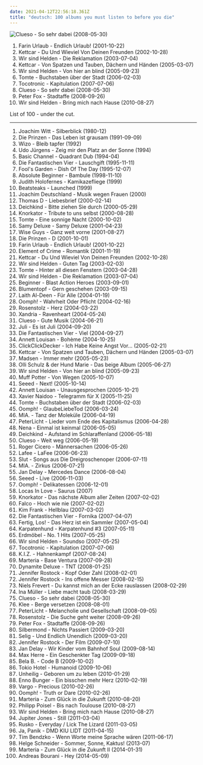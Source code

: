 ```yaml
---
date: 2021-04-12T22:56:18.361Z
title: "deutsch: 100 albums you must listen to before you die"
---
```

![Clueso - So sehr dabei (2008-05-30)](http://coverartarchive.org/release/8a5f9fff-7e95-46e5-912c-4805719b9733/6800701218-500.jpg "Clueso - So sehr dabei (2008-05-30)")
<ol class="albums">
<li data-cover="http://coverartarchive.org/release/81032d7f-3915-4016-b1f5-606926329bb0/3323486482-500.jpg" data-tags="deutsch, german, punk" role="button">Farin Urlaub - Endlich Urlaub! (2001-10-22)</li>
<li data-cover="http://coverartarchive.org/release/9487dab6-a5df-4fce-b37e-b5d811eebafd/3366701687-500.jpg" data-tags="deutsch" role="button">Kettcar - Du Und Wieviel Von Deinen Freunden (2002-10-28)</li>
<li data-cover="http://coverartarchive.org/release/014ed961-6515-371e-80c9-e4ce89e08c0e/4819589657-500.jpg" data-tags="german" role="button">Wir sind Helden - Die Reklamation (2003-07-04)</li>
<li data-cover="http://coverartarchive.org/release/4ef75fd8-9b02-4bfc-bacd-002846dc6f63/5555494044-500.jpg" data-tags="deutsch" role="button">Kettcar - Von Spatzen und Tauben, Dächern und Händen (2005-03-07)</li>
<li data-cover="https://img.discogs.com/rLFbd4wzHfqWV4t0KBl6bD56rUQ=/fit-in/600x523/filters:strip_icc():format(jpeg):mode_rgb():quality(90)/discogs-images/R-927793-1242079929.jpeg.jpg" data-tags="german, pop" role="button">Wir sind Helden - Von hier an blind (2005-09-23)</li>
<li data-cover="http://coverartarchive.org/release/55ed3bfc-d023-45b7-9905-c4a3ff6e2e2a/3376905685-500.jpg" data-tags="german, deutsch, hamburger schule" role="button">Tomte - Buchstaben über der Stadt (2006-02-03)</li>
<li data-cover="http://coverartarchive.org/release/d17bfe8d-b962-4fa5-bf71-efbe76a201ce/4817979360-500.jpg" data-tags="indie, deutsch, german, hamburger schule" role="button">Tocotronic - Kapitulation (2007-07-06)</li>
<li data-cover="http://coverartarchive.org/release/8a5f9fff-7e95-46e5-912c-4805719b9733/6800701218-500.jpg" data-tags="deutsch" role="button">Clueso - So sehr dabei (2008-05-30)</li>
<li data-cover="http://coverartarchive.org/release/d57ff9e6-3ece-429b-bf5f-75d505f7cfe1/15248740702-500.jpg" data-tags="dancehall, german" role="button">Peter Fox - Stadtaffe (2008-09-26)</li>
<li data-cover="https://img.discogs.com/7EklQeehX3bIpVPJ_e4dGQ_j1IA=/fit-in/500x500/filters:strip_icc():format(jpeg):mode_rgb():quality(90)/discogs-images/R-2416921-1282913483.jpeg.jpg" data-tags="pop, german, 00s, rockstars, tanzen, rockmusik, sandisfinis, muke, wsh bring mich nachhause, micha maat, der moment" role="button">Wir sind Helden - Bring mich nach Hause (2010-08-27)</li>
</ol>
List of 100 - under the cut.
<!-- more -->

_________________

<ol class="albums">
<li data-cover="http://coverartarchive.org/release/c4ee2b28-f2cb-35e6-a6ee-cc62650fe003/17050794059-500.jpg" data-tags="deutsch" role="button">
Joachim Witt - Silberblick (1980-12)
</li>
<li data-cover="http://coverartarchive.org/release/c5d00d3b-365d-40c5-af3a-be0b880ee3e0/18976605918-500.jpg" data-tags="deutsch" role="button">
Die Prinzen - Das Leben ist grausam (1991-09-09)
</li>
<li data-cover="http://coverartarchive.org/release/02fd70f6-811c-4eaa-af30-9ac13f9657e6/18246320838-500.jpg" data-tags="germany, deutsch, punk rock, german, deutschland, male fronted" role="button">
Wizo - Bleib tapfer (1992)
</li>
<li data-cover="http://coverartarchive.org/release/25c6719a-fdb9-4131-829b-f28ea0a79e34/11541099620-500.jpg" data-tags="schlager, deutsch, german, austrian" role="button">
Udo Jürgens - Zeig mir den Platz an der Sonne (1994)
</li>
<li data-cover="http://coverartarchive.org/release/972479e0-2240-3373-bdf8-5e19721d2b45/10341799280-500.jpg" data-tags="techno, dub techno" role="button">
Basic Channel - Quadrant Dub (1994-04)
</li>
<li data-cover="http://coverartarchive.org/release/65d6ad44-109b-4c33-a9d2-2fd6e86b7223/2139954499-500.jpg" data-tags="german, hip hop" role="button">
Die Fantastischen Vier - Lauschgift (1995-11-11)
</li>
<li data-cover="http://coverartarchive.org/release/dcfe8092-607d-43dd-88e5-4d4429f049c9/2107276861-500.jpg" data-tags="90s, pop, german, rock" role="button">
Fool's Garden - Dish Of The Day (1995-12-07)
</li>
<li data-cover="http://coverartarchive.org/release/8377002d-790b-41f4-a152-d2f6ba6ea736/3349699606-500.jpg" data-tags="german hip hop, german hip-hop" role="button">
Absolute Beginner - Bambule (1998-11-10)
</li>
<li data-cover="https://img.discogs.com/yWrnM08PUCjy9mDV-Ss7a0VE_CE=/fit-in/443x442/filters:strip_icc():format(jpeg):mode_rgb():quality(90)/discogs-images/R-2487751-1286738640.jpeg.jpg" data-tags="deutsch" role="button">
Judith Holofernes - Kamikazefliege (1999)
</li>
<li data-cover="http://coverartarchive.org/release/4fc7a00c-50db-321d-ae66-254ec29ed28e/5078193625-500.jpg" data-tags="punk rock" role="button">
Beatsteaks - Launched (1999)
</li>
<li data-cover="https://img.discogs.com/8d8f8f69c0b35de09d8b8b063a3d2cd54dd9e234/images/spacer.gif" data-tags="deutsch" role="button">
Joachim Deutschland - Musik wegen Frauen (2000)
</li>
<li data-cover="https://img.discogs.com/nQiSKzvhcSxAOpxx89dnrHe34_4=/fit-in/579x453/filters:strip_icc():format(jpeg):mode_rgb():quality(90)/discogs-images/R-131771-1401272047-4328.jpeg.jpg" data-tags="hip hop" role="button">
Thomas D - Liebesbrief (2000-02-14)
</li>
<li data-cover="http://coverartarchive.org/release/517fbdd4-250a-4002-8a70-a97e9e1b2290/6194967817-500.jpg" data-tags="german hip hop" role="button">
Deichkind - Bitte ziehen Sie durch (2000-05-29)
</li>
<li data-cover="https://img.discogs.com/WlY6RcBtAclXLRjwmdBWwT4TrYg=/fit-in/600x600/filters:strip_icc():format(jpeg):mode_rgb():quality(90)/discogs-images/R-1025013-1213235451.jpeg.jpg" data-tags="metal, rock, comedy, industrial metal, fun metal, knorkator" role="button">
Knorkator - Tribute to uns selbst (2000-08-28)
</li>
<li data-cover="https://img.discogs.com/Ip1RBWlxkNLy7aaLkwaqz0TGyFM=/fit-in/600x604/filters:strip_icc():format(jpeg):mode_rgb():quality(90)/discogs-images/R-480856-1603124149-3212.jpeg.jpg" data-tags="hamburger schule" role="button">
Tomte - Eine sonnige Nacht (2000-10-02)
</li>
<li data-cover="https://img.discogs.com/Z3uHmw4TYJHDabV1jJBBstOhvK4=/fit-in/600x595/filters:strip_icc():format(jpeg):mode_rgb():quality(90)/discogs-images/R-362701-1389771905-9340.jpeg.jpg" data-tags="hip-hop, german, german hip hop" role="button">
Samy Deluxe - Samy Deluxe (2001-04-23)
</li>
<li data-cover="http://coverartarchive.org/release/2748414e-5f9d-470b-b748-9f98e6f51581/22141635600-500.jpg" data-tags="deutsch, comedy, german, a capella" role="button">
Wise Guys - Ganz weit vorne (2001-08-27)
</li>
<li data-cover="http://coverartarchive.org/release/55fa23fd-01ab-4b5f-8e78-38d67bf8bdf6/15886684272-500.jpg" data-tags="deutsch, german" role="button">
Die Prinzen - D (2001-10-01)
</li>
<li data-cover="http://coverartarchive.org/release/81032d7f-3915-4016-b1f5-606926329bb0/3323486482-500.jpg" data-tags="deutsch, german, punk" role="button">
Farin Urlaub - Endlich Urlaub! (2001-10-22)
</li>
<li data-cover="http://coverartarchive.org/release/035f1c38-97cc-47c3-b593-1e714f115861/13141931648-500.jpg" data-tags="deutsch, german, element of crime" role="button">
Element of Crime - Romantik (2001-11-19)
</li>
<li data-cover="http://coverartarchive.org/release/9487dab6-a5df-4fce-b37e-b5d811eebafd/3366701687-500.jpg" data-tags="deutsch" role="button">
Kettcar - Du Und Wieviel Von Deinen Freunden (2002-10-28)
</li>
<li data-cover="https://img.discogs.com/zdW1fcapWDoSQnNXlLxmjfRwTaA=/fit-in/597x600/filters:strip_icc():format(jpeg):mode_rgb():quality(90)/discogs-images/R-982914-1180783748.jpeg.jpg" data-tags="german" role="button">
Wir sind Helden - Guten Tag (2003-02-03)
</li>
<li data-cover="http://coverartarchive.org/release/72fda400-f27e-4f2e-845a-3e588b512402/28447118671-500.jpg" data-tags="hamburger schule" role="button">
Tomte - Hinter all diesen Fenstern (2003-04-28)
</li>
<li data-cover="http://coverartarchive.org/release/014ed961-6515-371e-80c9-e4ce89e08c0e/4819589657-500.jpg" data-tags="german" role="button">
Wir sind Helden - Die Reklamation (2003-07-04)
</li>
<li data-cover="http://coverartarchive.org/release/d509ac03-18cf-45b8-94ab-ab8617fb9f99/3349734538-500.jpg" data-tags="german hiphop, hip-hop, hip hop, german" role="button">
Beginner - Blast Action Heroes (2003-09-01)
</li>
<li data-cover="http://coverartarchive.org/release/70b5b5b6-f232-4275-a4c0-14ea922171de/4714012289-500.jpg" data-tags="german hip hop" role="button">
Blumentopf - Gern geschehen (2003-09-15)
</li>
<li data-cover="http://coverartarchive.org/release/f9e279c0-52b8-4913-961f-9e93d7f03f1b/11401963874-500.jpg" data-tags="pop, 80s, deutsch, german" role="button">
Laith Al-Deen - Für Alle (2004-01-19)
</li>
<li data-cover="https://img.discogs.com/Z8fZAd0RvvrRuyWLNR8nblD_efY=/fit-in/600x636/filters:strip_icc():format(jpeg):mode_rgb():quality(90)/discogs-images/R-13364776-1559511721-3658.jpeg.jpg" data-tags="industrial metal" role="button">
Oomph! - Wahrheit Oder Pflicht (2004-02-16)
</li>
<li data-cover="http://coverartarchive.org/release/26a2c975-e5ef-4a8c-b3de-15eccea73d56/21500980534-500.jpg" data-tags="deutsch, rosenstolz" role="button">
Rosenstolz - Herz (2004-03-22)
</li>
<li data-cover="https://img.discogs.com/6LUPajHGB58-8BLKNUJE31iNKWQ=/fit-in/500x500/filters:strip_icc():format(jpeg):mode_rgb():quality(90)/discogs-images/R-2973237-1309875480.jpeg.jpg" data-tags="gothic metal, symphonic metal" role="button">
Xandria - Ravenheart (2004-05-24)
</li>
<li data-cover="http://coverartarchive.org/release/8bd79bc0-1394-454a-982a-9199a3b8a085/4764909378-500.jpg" data-tags="chillout" role="button">
Clueso - Gute Musik (2004-06-21)
</li>
<li data-cover="http://coverartarchive.org/release/b32b3292-55db-4883-adaf-786171f381a1/10431090135-500.jpg" data-tags="german" role="button">
Juli - Es ist Juli (2004-09-20)
</li>
<li data-cover="http://coverartarchive.org/release/4491c9fe-763b-3925-9c2a-69b8dd7b64c7/3421500176-500.jpg" data-tags="hip hop, german, german hip hop" role="button">
Die Fantastischen Vier - Viel (2004-09-27)
</li>
<li data-cover="https://img.discogs.com/jz0cMkSUyRRsVV2szdP4oiG9y44=/fit-in/280x280/filters:strip_icc():format(jpeg):mode_rgb():quality(90)/discogs-images/R-8826647-1469599034-9160.jpeg.jpg" data-tags="chanson, pop" role="button">
Annett Louisan - Bohème (2004-10-25)
</li>
<li data-cover="http://coverartarchive.org/release/02947a26-1a4c-42ec-b7b3-85c553c985d9/3375668388-500.jpg" data-tags="deutsch, click, various clickclick" role="button">
ClickClickDecker - Ich Habe Keine Angst Vor... (2005-02-21)
</li>
<li data-cover="http://coverartarchive.org/release/4ef75fd8-9b02-4bfc-bacd-002846dc6f63/5555494044-500.jpg" data-tags="deutsch" role="button">
Kettcar - Von Spatzen und Tauben, Dächern und Händen (2005-03-07)
</li>
<li data-cover="https://img.discogs.com/0ukn5yhxMWjT7YQCIZaTB77bkXg=/fit-in/452x406/filters:strip_icc():format(jpeg):mode_rgb():quality(90)/discogs-images/R-3227637-1321355813.jpeg.jpg" data-tags="deutsch, german" role="button">
Madsen - Immer mehr (2005-05-23)
</li>
<li data-cover="https://via.placeholder.com/450" data-tags="indie pop, deutsch, grand hotel van cleef, colours, sophomore album, pinossa soittimen vieressa" role="button">
Olli Schulz & der Hund Marie - Das beige Album (2005-06-27)
</li>
<li data-cover="https://img.discogs.com/rLFbd4wzHfqWV4t0KBl6bD56rUQ=/fit-in/600x523/filters:strip_icc():format(jpeg):mode_rgb():quality(90)/discogs-images/R-927793-1242079929.jpeg.jpg" data-tags="german, pop" role="button">
Wir sind Helden - Von hier an blind (2005-09-23)
</li>
<li data-cover="http://coverartarchive.org/release/054e623b-57ce-42fb-bb62-f1c82dfedf1d/4801247210-500.jpg" data-tags="german" role="button">
Muff Potter - Von Wegen (2005-10-07)
</li>
<li data-cover="https://img.discogs.com/GUq_JB_l0I6gNuYQSQcD1jqJhAU=/fit-in/600x605/filters:strip_icc():format(jpeg):mode_rgb():quality(90)/discogs-images/R-1910644-1502355394-1079.jpeg.jpg" data-tags="reggae, dancehall" role="button">
Seeed - Next! (2005-10-14)
</li>
<li data-cover="http://coverartarchive.org/release/b24c7774-9345-4373-8155-4556d321e412/20586983149-500.jpg" data-tags="german" role="button">
Annett Louisan - Unausgesprochen (2005-10-21)
</li>
<li data-cover="https://img.discogs.com/sZbSvdposjfGuynavkvmDoasLY8=/fit-in/567x511/filters:strip_icc():format(jpeg):mode_rgb():quality(90)/discogs-images/R-6154288-1412527828-7889.jpeg.jpg" data-tags="soul, deutsch, xavier naidoo" role="button">
Xavier Naidoo - Telegramm für X (2005-11-25)
</li>
<li data-cover="http://coverartarchive.org/release/55ed3bfc-d023-45b7-9905-c4a3ff6e2e2a/3376905685-500.jpg" data-tags="german, deutsch, hamburger schule" role="button">
Tomte - Buchstaben über der Stadt (2006-02-03)
</li>
<li data-cover="http://coverartarchive.org/release/527a5356-b45f-4665-bbe0-b481ebfcdd49/15859334735-500.jpg" data-tags="industrial metal" role="button">
Oomph! - GlaubeLiebeTod (2006-03-24)
</li>
<li data-cover="https://img.discogs.com/mzKHMuQs9wMPFsFzFgy8r---19w=/fit-in/600x588/filters:strip_icc():format(jpeg):mode_rgb():quality(90)/discogs-images/R-112127-1227479517.jpeg.jpg" data-tags="pop, deutsch, mia" role="button">
MIA. - Tanz der Moleküle (2006-04-19)
</li>
<li data-cover="https://img.discogs.com/xZoIktyNs8bpBHGjmcbPJkx0r5o=/fit-in/600x600/filters:strip_icc():format(jpeg):mode_rgb():quality(90)/discogs-images/R-726919-1327261608.jpeg.jpg" data-tags="deutsch" role="button">
PeterLicht - Lieder vom Ende des Kapitalismus (2006-04-28)
</li>
<li data-cover="http://coverartarchive.org/release/d026ea57-326f-4e1d-bb03-0d938c11ee86/27531472964-500.jpg" data-tags="deutsch" role="button">
Nena - Einmal ist keinmal (2006-05-05)
</li>
<li data-cover="http://coverartarchive.org/release/4c1f170f-2411-41fb-b476-545fb484788d/10009033849-500.jpg" data-tags="electronic" role="button">
Deichkind - Aufstand im Schlaraffenland (2006-05-18)
</li>
<li data-cover="http://coverartarchive.org/release/5debf44a-74f5-47cb-b32e-9ccbee99e76e/3376054171-500.jpg" data-tags="german, deutsch" role="button">
Clueso - Weit weg (2006-05-19)
</li>
<li data-cover="http://coverartarchive.org/release/1419feb3-17af-4bb7-b8e2-a7233db9a1ae/28199497322-500.jpg" data-tags="swing, jazz, deutsch" role="button">
Roger Cicero - Männersachen (2006-05-26)
</li>
<li data-cover="http://coverartarchive.org/release/77de0c94-8433-47db-b755-460391bb8a9c/27320358488-500.jpg" data-tags="rock, gothic rock, female vocalists, deutsch, good songs" role="button">
Lafee - LaFee (2006-06-23)
</li>
<li data-cover="https://img.discogs.com/WKonjHsllBUJnWMPjrOhpKkPnsE=/fit-in/295x295/filters:strip_icc():format(jpeg):mode_rgb():quality(90)/discogs-images/R-2404248-1282132173.jpeg.jpg" data-tags="deutsch" role="button">
Slut - Songs aus Die Dreigroschenoper (2006-07-11)
</li>
<li data-cover="https://img.discogs.com/aD_Inv8phCiIMTq6izE9Ieam_I4=/fit-in/600x541/filters:strip_icc():format(jpeg):mode_rgb():quality(90)/discogs-images/R-2464851-1285542799.jpeg.jpg" data-tags="deutsch" role="button">
MIA. - Zirkus (2006-07-21)
</li>
<li data-cover="https://img.discogs.com/tCOn4wAL3rvCewYqfO4cLnE2nz0=/fit-in/600x600/filters:strip_icc():format(jpeg):mode_rgb():quality(90)/discogs-images/R-762503-1539810241-4437.jpeg.jpg" data-tags="reggae, german, funk" role="button">
Jan Delay - Mercedes Dance (2006-08-04)
</li>
<li data-cover="http://coverartarchive.org/release/4d128ce4-f600-489b-b123-d6d07c9b8e80/4341434048-500.jpg" data-tags="putzmusik" role="button">
Seeed - Live (2006-11-03)
</li>
<li data-cover="http://coverartarchive.org/release/446531b3-47a1-4caf-8815-dab5b6734dde/9819885655-500.jpg" data-tags="industrial metal" role="button">
Oomph! - Delikatessen (2006-12-01)
</li>
<li data-cover="https://img.discogs.com/nIv66es9flGNCaNLvHE4VYob0Ws=/fit-in/600x598/filters:strip_icc():format(jpeg):mode_rgb():quality(90)/discogs-images/R-2587342-1342378876-9110.jpeg.jpg" data-tags="deutsch, german, locas in love" role="button">
Locas In Love - Saurus (2007)
</li>
<li data-cover="http://coverartarchive.org/release/7964f976-9ce5-465b-bdec-630daf4931c5/22650787453-500.jpg" data-tags="metal, fun metal" role="button">
Knorkator - Das nächste Album aller Zeiten (2007-02-02)
</li>
<li data-cover="https://img.discogs.com/m2CtR2G_rapaDijHeASwjl5Bnbc=/fit-in/600x571/filters:strip_icc():format(jpeg):mode_rgb():quality(90)/discogs-images/R-5896918-1412462617-6345.jpeg.jpg" data-tags="deutsch, austrian" role="button">
Falco - Hoch wie nie (2007-02-02)
</li>
<li data-cover="http://coverartarchive.org/release/64b333e8-da3b-4df8-9a94-dd041a1fc123/15192481389-500.jpg" data-tags="deutsch, german, echt, kim frank" role="button">
Kim Frank - Hellblau (2007-03-02)
</li>
<li data-cover="http://coverartarchive.org/release/8208c422-13eb-4ade-98e4-fd551f3cd67a/12899177229-500.jpg" data-tags="hip hop, deutsch, german" role="button">
Die Fantastischen Vier - Fornika (2007-04-07)
</li>
<li data-cover="https://via.placeholder.com/450" data-tags="deutsch, lomoli, nordufer, sral, die kranken schwestern, mitsnakker, micha maat, schmmoos, minitimer katzenposter, aggroschlager, les bummms boys, sun of a gun" role="button">
Fertig, Los! - Das Herz ist ein Sammler (2007-05-04)
</li>
<li data-cover="http://coverartarchive.org/release/2f1e09e7-0524-4a31-9fd0-62b72d7ae713/7850321040-500.jpg" data-tags="indie, rock, indie rock, acoustic, post punk, deutsch, german, karpatenhund3" role="button">
Karpatenhund - Karpatenhund #3 (2007-05-11)
</li>
<li data-cover="https://img.discogs.com/9Zmwat6J-bSlyq_U41G7S8MsLos=/fit-in/500x500/filters:strip_icc():format(jpeg):mode_rgb():quality(90)/discogs-images/R-1700781-1237851517.jpeg.jpg" data-tags="deutsch, covers" role="button">
Erdmöbel - No. 1 Hits (2007-05-25)
</li>
<li data-cover="http://coverartarchive.org/release/b3f836e8-2445-4a48-888f-f54894b93192/10431486482-500.jpg" data-tags="pop, deutsch, german" role="button">
Wir sind Helden - Soundso (2007-05-25)
</li>
<li data-cover="http://coverartarchive.org/release/d17bfe8d-b962-4fa5-bf71-efbe76a201ce/4817979360-500.jpg" data-tags="indie, deutsch, german, hamburger schule" role="button">
Tocotronic - Kapitulation (2007-07-06)
</li>
<li data-cover="https://img.discogs.com/suszDkAspQfZiKQlPi0XTLyjdJQ=/fit-in/250x250/filters:strip_icc():format(jpeg):mode_rgb():quality(90)/discogs-images/R-1058825-1188845963.jpeg.jpg" data-tags="hip hop, menschenverachtende untergrundmusik" role="button">
K.I.Z. - Hahnenkampf (2007-08-24)
</li>
<li data-cover="http://coverartarchive.org/release/f8e0e4d8-9928-4bb6-b5ab-c5532c74f7a8/10061109216-500.jpg" data-tags="weeed" role="button">
Marteria - Base Ventura (2007-09-28)
</li>
<li data-cover="http://coverartarchive.org/release/9659da9f-f99c-45a2-a6bc-74b9a0793ac9/2704123117-500.jpg" data-tags="hip hop" role="button">
Dynamite Deluxe - TNT (2008-01-25)
</li>
<li data-cover="http://coverartarchive.org/release/ac870321-0d4e-4c45-9b57-c6a76fb7a76f/18030080417-500.jpg" data-tags="indie, alternative, female vocalists, germany, deutsch, punk rock, hollywood, liebe, tanzen, sucht, micha, jennifer rostock, geliebt, lieblingssongs, maat, nur mit dir, micha maat, der moment, stille der nacht, verstand" role="button">
Jennifer Rostock - Kopf Oder Zahl (2008-02-01)
</li>
<li data-cover="https://img.discogs.com/1SFahscIEwVa6r3ItyKkNGEw3Ug=/fit-in/600x595/filters:strip_icc():format(jpeg):mode_rgb():quality(90)/discogs-images/R-2039236-1466349839-4635.jpeg.jpg" data-tags="punk" role="button">
Jennifer Rostock - Ins offene Messer (2008-02-15)
</li>
<li data-cover="http://coverartarchive.org/release/b3d81e5c-a8ed-4af5-aa28-a08ae1511f5d/27360063060-500.jpg" data-tags="deutsch" role="button">
Niels Frevert - Du kannst mich an der Ecke rauslassen (2008-02-29)
</li>
<li data-cover="http://coverartarchive.org/release/5a6147aa-d22f-43a8-af64-d8633885ef80/15083594758-500.jpg" data-tags="deutsch" role="button">
Ina Müller - Liebe macht taub (2008-03-29)
</li>
<li data-cover="http://coverartarchive.org/release/8a5f9fff-7e95-46e5-912c-4805719b9733/6800701218-500.jpg" data-tags="deutsch" role="button">
Clueso - So sehr dabei (2008-05-30)
</li>
<li data-cover="http://coverartarchive.org/release/20741546-22d3-49d6-8788-0cdccb3cfb5f/28931103608-500.jpg" data-tags="pop, deutsch, group" role="button">
Klee - Berge versetzen (2008-08-01)
</li>
<li data-cover="https://img.discogs.com/gwi3v56ylJ0ci0baBA9KAFBWOhw=/fit-in/586x600/filters:strip_icc():format(jpeg):mode_rgb():quality(90)/discogs-images/R-1456920-1221150320.jpeg.jpg" data-tags="deutsch" role="button">
PeterLicht - Melancholie und Gesellschaft (2008-09-05)
</li>
<li data-cover="https://img.discogs.com/Jr9OuPzGeS29qJS_XtAexZNj-Z0=/fit-in/600x526/filters:strip_icc():format(jpeg):mode_rgb():quality(90)/discogs-images/R-1800841-1244206731.jpeg.jpg" data-tags="german" role="button">
Rosenstolz - Die Suche geht weiter (2008-09-26)
</li>
<li data-cover="http://coverartarchive.org/release/d57ff9e6-3ece-429b-bf5f-75d505f7cfe1/15248740702-500.jpg" data-tags="dancehall, german" role="button">
Peter Fox - Stadtaffe (2008-09-26)
</li>
<li data-cover="http://coverartarchive.org/release/23a1de4f-fd01-438b-aaea-9ddc5ec3b687/10431400669-500.jpg" data-tags="silbermond, pop" role="button">
Silbermond - Nichts Passiert (2009-03-20)
</li>
<li data-cover="https://img.discogs.com/HkyzMdEPi0MxB2mqSNMKZ5R2mbA=/fit-in/600x590/filters:strip_icc():format(jpeg):mode_rgb():quality(90)/discogs-images/R-2585358-1603633894-1261.jpeg.jpg" data-tags="rock, german" role="button">
Selig - Und Endlich Unendlich (2009-03-20)
</li>
<li data-cover="http://coverartarchive.org/release/49ec31d8-d05f-4545-826f-2e5b00059b2e/18304648114-500.jpg" data-tags="germany, deutsch, german, deutschland, electropunk, female fronted" role="button">
Jennifer Rostock - Der Film (2009-07-10)
</li>
<li data-cover="https://img.discogs.com/ktu61bNPRnFHBkwTL_PR4xcJjk4=/fit-in/600x529/filters:strip_icc():format(jpeg):mode_rgb():quality(90)/discogs-images/R-3432082-1330172886.jpeg.jpg" data-tags="funk, deutsch" role="button">
Jan Delay - Wir Kinder vom Bahnhof Soul (2009-08-14)
</li>
<li data-cover="http://coverartarchive.org/release/c01c257f-a2bd-499f-8768-c0f7a786bda6/6279076473-500.jpg" data-tags="singer-songwriter" role="button">
Max Herre - Ein Geschenkter Tag (2009-09-18)
</li>
<li data-cover="http://coverartarchive.org/release/fffa06bd-2a64-3348-aaaf-f1de81f95831/9215182345-500.jpg" data-tags="die kranken schwestern, micha maat, aggroschlager" role="button">
Bela B. - Code B (2009-10-02)
</li>
<li data-cover="https://img.discogs.com/fPRaFPdnrNcEuhIZkSVlDnlhiEc=/fit-in/225x225/filters:strip_icc():format(jpeg):mode_rgb():quality(90)/discogs-images/R-2442497-1451244676-2555.jpeg.jpg" data-tags="rock, humanoid, german, tokio hotel" role="button">
Tokio Hotel - Humanoid (2009-10-06)
</li>
<li data-cover="https://img.discogs.com/3CAC8hFkwv66hhHVOIMrLOZHAJg=/fit-in/600x532/filters:strip_icc():format(jpeg):mode_rgb():quality(90)/discogs-images/R-2114041-1264799781.jpeg.jpg" data-tags="deutsch, pop" role="button">
Unheilig - Geboren um zu leben (2010-01-29)
</li>
<li data-cover="https://img.discogs.com/Td1e-2zMFjbi7TrkIEN0WU3_7w0=/fit-in/600x541/filters:strip_icc():format(jpeg):mode_rgb():quality(90)/discogs-images/R-2272246-1273667073.jpeg.jpg" data-tags="singer-songwriter, deutsch, german, singer/songwriter, perlen deutschsprachiger popmusik, klavier, ostfriesland, pianopop" role="button">
Enno Bunger - Ein bisschen mehr Herz (2010-02-19)
</li>
<li data-cover="https://img.discogs.com/znmkZIsoZ1P3egQ9S20KeH_5y9k=/fit-in/600x540/filters:strip_icc():format(jpeg):mode_rgb():quality(90)/discogs-images/R-2210530-1416764356-8768.jpeg.jpg" data-tags="germany, deutsch, german, deutschland, german artist, new age-y, newage, german artists, german indie, new age synth, german underground, new age and ambient, new new age, my new age, new age rythm, new age vocals, nice new age, rich new age and chill, electronic german, german independent, german electronic, new age influences, new age aesthetics, new age favorites, german favorites, new age collection, aus deutschland, german indi, new age electronica, new age pop, deutsch indie, ethereal new age, german deutsch, german electronica, alternative new age, electronic deutschland, deutsch party, musik aus deutschland, indie german, german and good, indie-deutschland, german-indie, chill new age, new age electronic, german ambient, genre: new age, german chillout, new age party music, german groove, new age groovin, new age ambiant, german act, lush tone new age" role="button">
Vargo - Precious (2010-02-26)
</li>
<li data-cover="http://coverartarchive.org/release/efd254da-374f-4e8b-a971-5c424b217f1d/9819901623-500.jpg" data-tags="rock, german" role="button">
Oomph! - Truth or Dare (2010-02-26)
</li>
<li data-cover="https://img.discogs.com/sRmEz0x86tbZ6fitHAUFOtZDAFE=/fit-in/600x600/filters:strip_icc():format(jpeg):mode_rgb():quality(90)/discogs-images/R-2412823-1491302342-1348.jpeg.jpg" data-tags="electronic, micha maat, aggroschlager" role="button">
Marteria - Zum Glück in die Zukunft (2010-08-20)
</li>
<li data-cover="https://img.discogs.com/TfxRFG2a8jt0huysa7bKL_aEzmI=/fit-in/600x600/filters:strip_icc():format(jpeg):mode_rgb():quality(90)/discogs-images/R-2682039-1606551917-8470.jpeg.jpg" data-tags="deutsch, singer/songwriter, liebe, herz, tanzen, sucht, micha, poisel, geliebt, maat, nur mit dir, komm zurueck, micha maat, der moment, stille der nacht, zeig mir den weg" role="button">
Philipp Poisel - Bis nach Toulouse (2010-08-27)
</li>
<li data-cover="https://img.discogs.com/7EklQeehX3bIpVPJ_e4dGQ_j1IA=/fit-in/500x500/filters:strip_icc():format(jpeg):mode_rgb():quality(90)/discogs-images/R-2416921-1282913483.jpeg.jpg" data-tags="pop, german, 00s, rockstars, tanzen, rockmusik, sandisfinis, muke, wsh bring mich nachhause, micha maat, der moment" role="button">
Wir sind Helden - Bring mich nach Hause (2010-08-27)
</li>
<li data-cover="https://img.discogs.com/QfUojUwLgCTFd6PT0CI-IyHyIHY=/fit-in/600x535/filters:strip_icc():format(jpeg):mode_rgb():quality(90)/discogs-images/R-2909816-1405367336-7191.jpeg.jpg" data-tags="deutsch, german" role="button">
Jupiter Jones - Still (2011-03-04)
</li>
<li data-cover="http://coverartarchive.org/release/734bc2bf-fec5-4133-8fc3-7f88a5c03e69/24038436103-500.jpg" data-tags="electronic, deutsch, indierock, 80er, aggro berlin, die kranken schwestern, mitsnakker, micha maat" role="button">
Rusko - Everyday / Lick The Lizard (2011-03-05)
</li>
<li data-cover="https://via.placeholder.com/450" data-tags="indie, deutsch, austrian" role="button">
Ja, Panik - DMD KIU LIDT (2011-04-15)
</li>
<li data-cover="http://coverartarchive.org/release/bde75b48-83c8-4b2f-a7ec-570f4fa5b525/17081308592-500.jpg" data-tags="deutsche musik" role="button">
Tim Bendzko - Wenn Worte meine Sprache wären (2011-06-17)
</li>
<li data-cover="https://img.discogs.com/a6B7lojsdVg50o0d6z9kJvr5xSQ=/fit-in/240x240/filters:strip_icc():format(jpeg):mode_rgb():quality(90)/discogs-images/R-4771205-1375006213-3044.jpeg.jpg" data-tags="jazz, deutsch, comedy, german, male vocalist" role="button">
Helge Schneider - Sommer, Sonne, Kaktus! (2013-07)
</li>
<li data-cover="http://coverartarchive.org/release/5b31b37e-fa76-456d-8eec-900a438ef309/10134774591-500.jpg" data-tags="hip-hop, hip hop" role="button">
Marteria - Zum Glück in die Zukunft II (2014-01-31)
</li>
<li data-cover="http://coverartarchive.org/release/0a816a82-dfae-490e-89dc-66ec62efeeb8/7210382973-500.jpg" data-tags="deutsch, german" role="button">
Andreas Bourani - Hey (2014-05-09)
</li>
</ol>